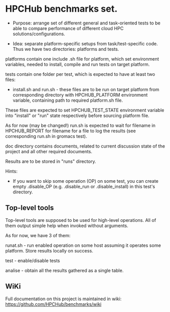 # HPCHub benchmarks set.

- Purpose: arrange set of different general and task-oriented tests to be able to compare
performance of different cloud HPC solutions/configurations.

- Idea: separate platform-specific setups from task/test-specific code. Thus we have two 
directories: platforms and tests.

platforms contain one include .sh file for platform, which set environment variables, needed 
to install, compile and run tests on target platform.

tests contain one folder per test, which is expected to have at least two files:

- install.sh and run.sh - these files are to be run on target platform from corresponding 
directory with HPCHUB_PLATFORM environment variable, containing path to required platform.sh 
file.

These files are expected to set HPCHUB_TEST_STATE environment variable into "install" or "run"
state respectively before sourcing platform file.

As for now (may be changed!) run.sh is expected to wait for filename in HPCHUB_REPORT for 
filename for a file to log the results (see corresponding run.sh in gromacs test).

doc directory contains documents, related to current discussion state of the project and all 
other required documents.

Results are to be stored in "runs" directory.

Hints: 

 - If you want to skip some operation (OP) on some test, you can create empty .disable_OP (e.g. .disable_run or .disable_install) in this test's directory.

## Top-level tools

Top-level tools are supposed to be used for high-level operations. 
All of them output simple help when invoked without arguments.

As for now, we have 3 of them:

runat.sh - run enabled operation on some host assuming it operates some platform. Store results locally on success.

test - enable/disable tests

analise - obtain all the results gathered as a single table.

## WiKi

Full documentation on this project is maintained in wiki: https://github.com/HPCHub/benchmarks/wiki
